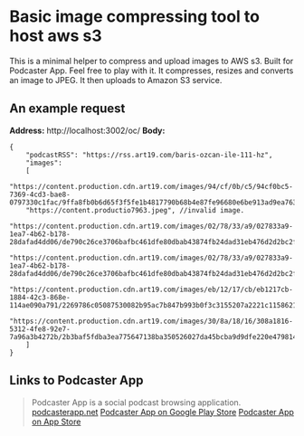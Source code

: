   # Basic image compressing tool to host aws s3

  

This is a minimal helper to compress and upload images to AWS s3. Built for Podcaster App. Feel free to play with it.
It compresses, resizes and converts an image to JPEG. It then uploads to Amazon S3 service.

## An example request

**Address:** http://localhost:3002/oc/
**Body:**  

    {
	    "podcastRSS": "https://rss.art19.com/baris-ozcan-ile-111-hz",
	    "images": 
	    [
	    "https://content.production.cdn.art19.com/images/94/cf/0b/c5/94cf0bc5-7369-4cd3-bae8-0797330c1fac/9ffa8fb0b6d65f3f5fe1b4817790b68b4e87fe96680e6be913ad9ea763838ca0f995354076537a972e275f21e0d635f1be5e1fcfe3bf154e045af981d9b27963.jpeg", 
	    "https://content.productio7963.jpeg", //invalid image.
	    "https://content.production.cdn.art19.com/images/02/78/33/a9/027833a9-1ea7-4b62-b178-28dafad4dd06/de790c26ce3706bafbc461dfe80dbab43874fb24dad31eb476d2d2bc2fbc4e57293d6d3cb1c2cc68bd1497d96fa021e7d7bb7b1d6487f378ea0f6725928f1853.jpeg",
	    "https://content.production.cdn.art19.com/images/02/78/33/a9/027833a9-1ea7-4b62-b178-28dafad4dd06/de790c26ce3706bafbc461dfe80dbab43874fb24dad31eb476d2d2bc2fbc4e57293d6d3cb1c2cc68bd1497d96fa021e7d7bb7b1d6487f378ea0f6725928f1853.jpeg",
	    "https://content.production.cdn.art19.com/images/eb/12/17/cb/eb1217cb-1884-42c3-868e-114ae090a791/2269786c05087530082b95ac7b847b993b0f3c3155207a2221c1158621d1edf26213412e73f4817cc3594b8861d31c375258bff37ff4f8b68ae6302f3a19ada6.jpeg",
	    "https://content.production.cdn.art19.com/images/30/8a/18/16/308a1816-5312-4fe8-92e7-7a96a3b4272b/2b3baf5fdba3ea775647138ba350526027da45bcba9d9dfe220e4798145f52a51a10cde5f776d871117a01671805802de1370e3074cb33239f731b01194ae225.jpeg"
	    ]
    }

## Links to Podcaster App
> Podcaster App is a social podcast browsing application.
[podcasterapp.net](https://podcasterapp.net/)
[Podcaster App on Google Play Store](https://play.google.com/store/apps/details?id=net.podcasterapp/)
[Podcaster App on App Store](https://apps.apple.com/tr/app/podcasterapp/id1609760899/)